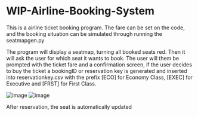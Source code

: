 # WIP-Airline-Booking-System

This is a airline ticket booking program. The fare can be set on the code, and the booking situation can be simulated through running the seatmapgen.py

The program will display a seatmap, turning all booked seats red. Then it will ask the user for which seat it wants to book. The user will them be prompted with the ticket fare and a confirmation screen, if the user decides to buy the ticket a bookingID or reservation key is generated and inserted into reservationkey.csv with the prefix [ECO] for Economy Class, [EXEC] for Executive and [FRST] for First Class.


![image](https://github.com/user-attachments/assets/4085ec24-957c-47fa-91f8-21040f21c99b)
![image](https://github.com/user-attachments/assets/4440ff89-724b-4403-9118-64ba664f2a32)


After reservation, the seat is automatically updated
